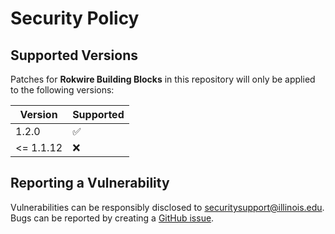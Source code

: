 # Security Policy

## Supported Versions

Patches for **Rokwire Building Blocks** in this repository will only be applied to the following versions:

| Version  | Supported          |
|----------| ------------------ |
| 1.2.0    | :white_check_mark: |
| <= 1.1.12 | :x: |


## Reporting a Vulnerability

Vulnerabilities can be responsibly disclosed to [securitysupport@illinois.edu](mailto:securitysupport@illinois.edu).
Bugs can be reported by creating a [GitHub issue](https://github.com/rokwire/rokwire-building-blocks-api/issues/new?assignees=&labels=bug&template=bug_report.md&title=%5BBUG%5D).